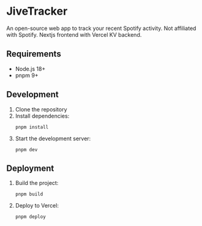 # JiveTracker

An open-source web app to track your recent Spotify activity. Not affiliated with Spotify. Nextjs frontend with Vercel KV backend.

## Requirements

- Node.js 18+
- pnpm 9+

## Development

1. Clone the repository
2. Install dependencies:
   ```
   pnpm install
   ```
3. Start the development server:
   ```
   pnpm dev
   ```

## Deployment

1. Build the project:
   ```
   pnpm build
   ```
2. Deploy to Vercel:
   ```
   pnpm deploy
   ```